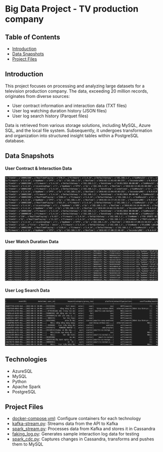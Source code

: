 # Big Data Project - TV production company

## Table of Contents
- [Introduction](#introduction)
- [Data Snapshots](#data-snapshots)
- [Project Files](#project-files)

## Introduction

This project focuses on processing and analyzing large datasets for a television production company. The data, exceeding 20 million records, originates from diverse sources:

- User contract information and interaction data (TXT files)
- User log watching duration history (JSON files)
- User log search history (Parquet files)

Data is retrieved from various storage solutions, including MySQL, Azure SQL, and the local file system. Subsequently, it undergoes transformation and organization into structured insight tables within a PostgreSQL database.

## Data Snapshots

#### User Contract & Interaction Data
![User Contract Inforamtion & Interaction Data](https://github.com/MarcusLe02/big-data-tv-production/blob/main/contract_interaction.png)
#### User Watch Duration Data
![User Watch Duration Data](https://github.com/MarcusLe02/big-data-tv-production/blob/main/log_duration.png)
#### User Log Search Data
![User Log Search Data](https://github.com/MarcusLe02/big-data-tv-production/blob/main/log_search.png)

## Technologies

- AzureSQL
- MySQL
- Python
- Apache Spark
- PostgreSQL

## Project Files

- [docker-compose.yml](https://github.com/MarcusLe02/realtime-pipeline-hiring-platform/blob/master/docker-compose.yml): Configure containers for each technology
- [kafka-stream.py](https://github.com/MarcusLe02/realtime-pipeline-hiring-platform/blob/master/dags/kafka-stream.py): Streams data from the API to Kafka
- [spark_stream.py](https://github.com/MarcusLe02/realtime-pipeline-hiring-platform/blob/master/spark-stream.py): Processes data from Kafka and stores it in Cassandra
- [faking_log.py](https://github.com/MarcusLe02/realtime-pipeline-hiring-platform/blob/master/faking_log.py): Generates sample interaction log data for testing
- [spark_cdc.py](https://github.com/MarcusLe02/realtime-pipeline-hiring-platform/blob/master/spark_cdc.py): Captures changes in Cassandra, transforms and pushes them to MySQL
